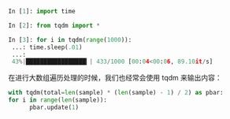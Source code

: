 ```py
In [1]: import time

In [2]: from tqdm import *

In [3]: for i in tqdm(range(1000)):
 ...: time.sleep(.01)
 ...:
 43%|█████████████████▎| 433/1000 [00:04<00:06, 89.10it/s]
```

在进行大数组遍历处理的时候，我们也经常会使用 tqdm 来输出内容：

```py
with tqdm(total=len(sample) * (len(sample) - 1) / 2) as pbar:
for i in range(len(sample)):
      pbar.update(1)
```
